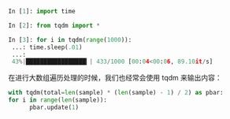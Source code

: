 ```py
In [1]: import time

In [2]: from tqdm import *

In [3]: for i in tqdm(range(1000)):
 ...: time.sleep(.01)
 ...:
 43%|█████████████████▎| 433/1000 [00:04<00:06, 89.10it/s]
```

在进行大数组遍历处理的时候，我们也经常会使用 tqdm 来输出内容：

```py
with tqdm(total=len(sample) * (len(sample) - 1) / 2) as pbar:
for i in range(len(sample)):
      pbar.update(1)
```
